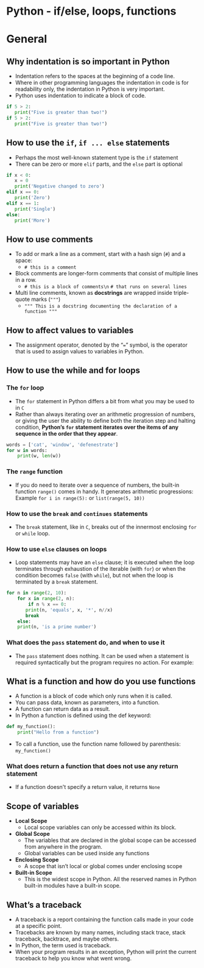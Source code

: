# Python - if/else, loops, functions

# General

## Why indentation is so important in Python

- Indentation refers to the spaces at the beginning of a code line.
- Where in other programming languages the indentation in code is for readability only, the indentation in Python is very important.
- Python uses indentation to indicate a block of code.

```Python
if 5 > 2:
   print("Five is greater than two!") 
if 5 > 2:
   print("Five is greater than two!")
```

## How to use the `if`, `if ... else` statements

- Perhaps the most well-known statement type is the `if` statement
- There can be zero or more `elif` parts, and the `else` part is optional

```Python
if x < 0:
   x = 0
   print('Negative changed to zero')
elif x == 0:
   print('Zero')
elif x == 1:
   print('Single')
else:
   print('More')
```

## How to use comments

- To add or mark a line as a comment, start with a hash sign (`#`) and a space:
  - `# this is a comment`
- Block comments are longer-form comments that consist of multiple lines in a row.
  - `# this is a block of comments\n`
  `# that runs on several lines`
- Multi line comments, known as **docstrings** are wrapped inside triple-quote marks (`"""`)
  - `""" This is a docstring documenting the declaration of a function """`

## How to affect values to variables

- The assignment operator, denoted by the “`=`” symbol, is the operator that is used to assign values to variables in Python.

## How to use the while and for loops

### The `for` loop

- The `for` statement in Python differs a bit from what you may be used to in `C`
-  Rather than always iterating over an arithmetic progression of numbers, or giving the user the ability to define both the iteration step and halting condition, **Python’s `for` statement iterates over the items of any sequence
in the order that they appear**. 
```Python
words = ['cat', 'window', 'defenestrate']
for w in words:
    print(w, len(w))
``` 

### The `range` function

- If you do need to iterate over a sequence of numbers, the built-in function `range()` comes in handy. It generates arithmetic progressions: Example `for i in range(5):` or `list(range(5, 10))`

### How to use the `break` and `continues` statements

- The `break` statement, like in `C`, breaks out of the innermost enclosing `for` or `while` loop.

### How to use `else` clauses on loops

- Loop statements may have an `else` clause; it is executed when the loop terminates through exhaustion of the iterable (with `for`) or when the condition becomes `false` (with `while`), but not when the loop is terminated by a `break` statement.

```Python
for n in range(2, 10):
    for x in range(2, n):
    	if n % x == 0:
	   print(n, 'equals', x, '*', n//x)
	   break
    else:
	print(n, 'is a prime number')	    
```

### What does the `pass` statement do, and when to use it

- The `pass` statement does nothing. It can be used when a statement is required syntactically but the program requires no action. For example:

## What is a function and how do you use functions

- A function is a block of code which only runs when it is called.
- You can pass data, known as parameters, into a function.
- A function can return data as a result.
- In Python a function is defined using the def keyword:

```Python
def my_function():
    print("Hello from a function")
```

- To call a function, use the function name followed by parenthesis: `my_function()`

### What does return a function that does not use any return statement

- If a function doesn't specify a return value, it returns `None`

## Scope of variables

- **Local Scope**
  - Local scope variables can only be accessed within its block.
- **Global Scope**
  - The variables that are declared in the global scope can be accessed from anywhere in the program. 
  - Global variables can be used inside any functions
- **Enclosing Scope**
  - A scope that isn’t local or global comes under enclosing scope
- **Built-in Scope**
  - This is the widest scope in Python. All the reserved names in Python built-in modules have a built-in scope.

## What’s a traceback

- A traceback is a report containing the function calls made in your code at a specific point. 
- Tracebacks are known by many names, including stack trace, stack traceback, backtrace, and maybe others. 
- In Python, the term used is traceback.
- When your program results in an exception, Python will print the current traceback to help you know what went wrong.
